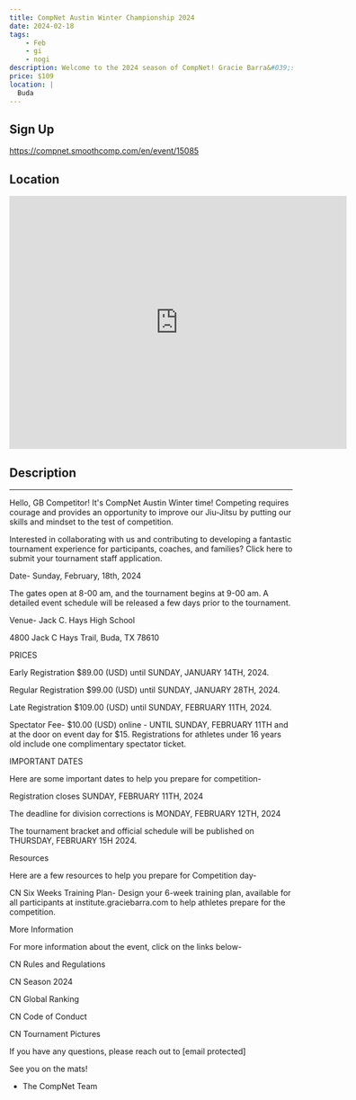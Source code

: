 ```yaml
---
title: CompNet Austin Winter Championship 2024
date: 2024-02-18
tags:
    - Feb
    - gi 
    - nogi 
description: Welcome to the 2024 season of CompNet! Gracie Barra&#039;s competitors from around the globe will showcase their Jiu-Jitsu expertise and live unforgettable moments in over a hundred tournaments this season
price: $109
location: |
  Buda
---
```

## Sign Up
https://compnet.smoothcomp.com/en/event/15085

## Location
<iframe src="https://www.google.com/maps/embed?pb=!1m18!1m12!1m3!1d12345.6789!2d-97.8887433!3d30.0331292!2m3!1f0!2f0!3f0!3m2!1i1024!2i768!4f13.1!3m3!1m2!1s0x0%3A0x0!2z30.0331292!5e0!3m2!1sen!2sus!4v1234567890" width="600" height="450" style="border:0;" allowfullscreen="" loading="lazy"></iframe>

## Description
______________________________________________________________________________________________


Hello, GB Competitor! It's CompNet Austin Winter time! Competing requires courage and provides an opportunity to improve our Jiu-Jitsu by putting our skills and mindset to the test of competition.


Interested in collaborating with us and contributing to developing a fantastic tournament experience for participants, coaches, and families? Click here to submit your tournament staff application.


Date- Sunday, February, 18th, 2024


The gates open at 8-00 am, and the tournament begins at 9-00 am. A detailed event schedule will be released a few days prior to the tournament.


Venue- Jack C. Hays High School


4800 Jack C Hays Trail, Buda, TX 78610


PRICES



Early Registration $89.00 (USD) until SUNDAY, JANUARY 14TH, 2024.


Regular Registration $99.00 (USD) until SUNDAY, JANUARY 28TH, 2024.


Late Registration $109.00 (USD) until SUNDAY, FEBRUARY 11TH, 2024.


Spectator Fee- $10.00 (USD) online - UNTIL SUNDAY, FEBRUARY 11TH and at the door on event day for $15. Registrations for athletes under 16 years old include one complimentary spectator ticket.



IMPORTANT DATES


Here are some important dates to help you prepare for competition-



Registration closes SUNDAY, FEBRUARY 11TH, 2024


The deadline for division corrections is MONDAY, FEBRUARY 12TH, 2024


The tournament bracket and official schedule will be published on THURSDAY, FEBRUARY 15H 2024.



Resources


Here are a few resources to help you prepare for Competition day-



CN Six Weeks Training Plan- Design your 6-week training plan, available for all participants at institute.graciebarra.com to help athletes prepare for the competition.



More Information


For more information about the event, click on the links below-



CN Rules and Regulations


CN Season 2024


CN Global Ranking


CN Code of Conduct


CN Tournament Pictures



If you have any questions, please reach out to [email protected]


See you on the mats!


- The CompNet Team